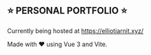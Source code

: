 ## ⭐ PERSONAL PORTFOLIO ⭐

Currently being hosted at https://elliotjarnit.xyz/

Made with ❤️ using Vue 3 and Vite.
